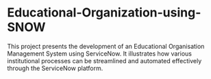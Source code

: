 # Educational-Organization-using-SNOW
This project presents the development of an Educational Organisation Management System using ServiceNow. It illustrates how various institutional processes can be streamlined and automated effectively through the ServiceNow platform.
